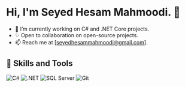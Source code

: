 # Hi, I'm Seyed Hesam Mahmoodi. 👋
- 🌱 I’m currently working on C# and .NET Core projects.
- ✨ Open to collaboration on open-source projects.
- 📫 Reach me at [seyedhesammahmoodi@gmail.com].

## 🚀 Skills and Tools
![C#](https://img.shields.io/badge/-C%23-239120?logo=c-sharp&logoColor=white&style=flat-square)
![.NET](https://img.shields.io/badge/-.NET-512BD4?logo=dotnet&logoColor=white&style=flat-square)
![SQL Server](https://img.shields.io/badge/-SQL%20Server-CC2927?logo=microsoft-sql-server&logoColor=white&style=flat-square)
![Git](https://img.shields.io/badge/-Git-F05032?logo=git&logoColor=white)
